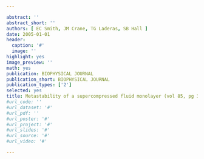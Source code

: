 ```yaml
---

abstract: ''
abstract_short: ''
authors: [ EC Smith, JM Crane, TG Laderas, SB Hall ]
date: 2005-01-01
header:
  caption: '#'
  image: ''
highlight: yes
image_preview: ''
math: yes
publication: BIOPHYSICAL JOURNAL
publication_short: BIOPHYSICAL JOURNAL
publication_types: ['2']
selected: yes
title: Metastability of a supercompressed fluid monolayer (vol 85, pg 3048, 2003)
#url_code: ''
#url_dataset: '#'
#url_pdf: ''
#url_poster: '#'
#url_project: '#'
#url_slides: '#'
#url_source: '#'
#url_video: '#'

---
```

